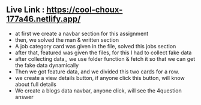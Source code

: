 ## Live Link : https://cool-choux-177a46.netlify.app/

* at first we create a navbar section for this assignment
* then, we solved the man & written section
* A job category card was given in the file, solved this jobs section
* after that, featured was given the files, for this I had to collect fake data
* after collecting data,, we use folder function & fetch it so that we can get the fake data dynamically
* Then we got feature data, and we divided this two cards for a row.
* we create a view details button, if anyone click this button, will know about  full details
* We create a blogs data navbar, anyone click, will see the 4question answer